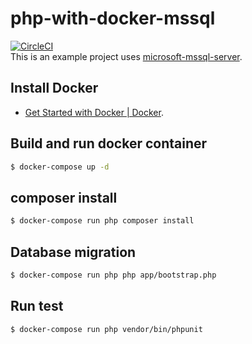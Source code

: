 # php-with-docker-mssql
[![CircleCI](https://circleci.com/gh/imunew/php-with-docker-mssql.svg?style=svg)](https://circleci.com/gh/imunew/php-with-docker-mssql)  
This is an example project uses [microsoft-mssql-server](https://hub.docker.com/_/microsoft-mssql-server).

## Install Docker
- [Get Started with Docker | Docker](https://www.docker.com/get-started).

## Build and run docker container
```bash
$ docker-compose up -d
```

## composer install
```bash
$ docker-compose run php composer install
```

## Database migration
```bash
$ docker-compose run php php app/bootstrap.php
```

## Run test
```bash
$ docker-compose run php vendor/bin/phpunit
```
